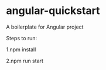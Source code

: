 # angular-quickstart
A boilerplate for Angular project 

Steps to run:

1.npm install

2.npm run start
